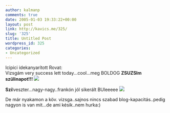 ```yaml
---
author: kalmanp
comments: true
date: 2005-01-03 19:33:22+00:00
layout: post
link: http://kavics.me/325/
slug: '325'
title: Untitled Post
wordpress_id: 325
categories:
- Uncategorized
---
```


Icipici idekanyarított Rovat:  
Vizsgám very success lett today...cool...meg BOLDOG **ZSUZSIm szülinapot!!! ![](http://kavics.freeblog.hu/Files/banan.gif)**




**Szi**lveszter...nagy-nagy..frankón jól sikerált BUleeeee ![](http://kavics.freeblog.hu/Files/banan2.gif)




De már nyakamon a köv. vizsga..sajnos nincs szabad blog-kapacitás..pedig nagyon is van mit...de ami késik..nem hurka:)
